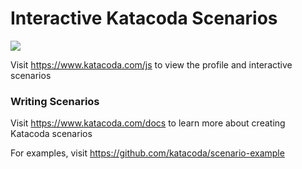 # Interactive Katacoda Scenarios

[![](http://shields.katacoda.com/katacoda/js/count.svg)](https://www.katacoda.com/js "Get your profile on Katacoda.com")

Visit https://www.katacoda.com/js to view the profile and interactive scenarios

### Writing Scenarios
Visit https://www.katacoda.com/docs to learn more about creating Katacoda scenarios

For examples, visit https://github.com/katacoda/scenario-example
